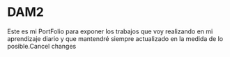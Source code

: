 # DAM2
Este es mi PortFolio para exponer los trabajos que voy realizando en mi aprendizaje diario y que mantendré siempre actualizado en la medida de lo posible.Cancel changes
